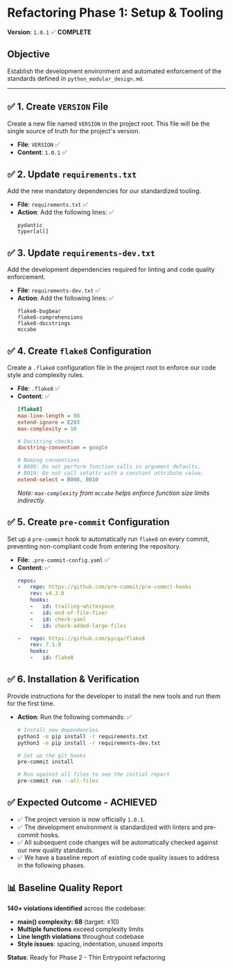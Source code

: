 # Refactoring Phase 1: Setup & Tooling
**Version**: `1.0.1` ✅ **COMPLETE**

## Objective
Establish the development environment and automated enforcement of the standards defined in `python_modular_design.md`.

---

## ✅ 1. Create `VERSION` File
Create a new file named `VERSION` in the project root. This file will be the single source of truth for the project's version.

*   **File**: `VERSION` ✅
*   **Content**: `1.0.1` ✅

## ✅ 2. Update `requirements.txt`
Add the new mandatory dependencies for our standardized tooling.

*   **File**: `requirements.txt` ✅
*   **Action**: Add the following lines: ✅
    ```
    pydantic
    typer[all]
    ```

## ✅ 3. Update `requirements-dev.txt`
Add the development dependencies required for linting and code quality enforcement.

*   **File**: `requirements-dev.txt` ✅
*   **Action**: Add the following lines: ✅
    ```
    flake8-bugbear
    flake8-comprehensions
    flake8-docstrings
    mccabe
    ```

## ✅ 4. Create `flake8` Configuration
Create a `.flake8` configuration file in the project root to enforce our code style and complexity rules.

*   **File**: `.flake8` ✅
*   **Content**: ✅
    ```ini
    [flake8]
    max-line-length = 88
    extend-ignore = E203
    max-complexity = 10

    # Docstring checks
    docstring-convention = google

    # Naming conventions
    # B008: Do not perform function calls in argument defaults.
    # B010: Do not call setattr with a constant attribute value.
    extend-select = B008, B010
    ```
    *Note: `max-complexity` from `mccabe` helps enforce function size limits indirectly.*

## ✅ 5. Create `pre-commit` Configuration
Set up a `pre-commit` hook to automatically run `flake8` on every commit, preventing non-compliant code from entering the repository.

*   **File**: `.pre-commit-config.yaml` ✅
*   **Content**: ✅
    ```yaml
    repos:
    -   repo: https://github.com/pre-commit/pre-commit-hooks
        rev: v4.3.0
        hooks:
        -   id: trailing-whitespace
        -   id: end-of-file-fixer
        -   id: check-yaml
        -   id: check-added-large-files

    -   repo: https://github.com/pycqa/flake8
        rev: 7.1.0
        hooks:
        -   id: flake8
    ```

## ✅ 6. Installation & Verification
Provide instructions for the developer to install the new tools and run them for the first time.

*   **Action**: Run the following commands: ✅
    ```bash
    # Install new dependencies
    python3 -m pip install -r requirements.txt
    python3 -m pip install -r requirements-dev.txt

    # Set up the git hooks
    pre-commit install

    # Run against all files to see the initial report
    pre-commit run --all-files
    ```

## ✅ Expected Outcome - ACHIEVED
- ✅ The project version is now officially `1.0.1`.
- ✅ The development environment is standardized with linters and pre-commit hooks.
- ✅ All subsequent code changes will be automatically checked against our new quality standards.
- ✅ We have a baseline report of existing code quality issues to address in the following phases.

## 📊 Baseline Quality Report
**140+ violations identified** across the codebase:
- **main() complexity: 68** (target: ≤10)
- **Multiple functions** exceed complexity limits
- **Line length violations** throughout codebase
- **Style issues**: spacing, indentation, unused imports

**Status**: Ready for Phase 2 - Thin Entrypoint refactoring
